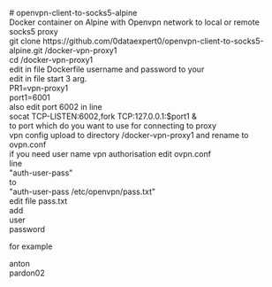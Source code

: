 <p># openvpn-client-to-socks5-alpine<br />Docker container on Alpine with Openvpn network to local or remote socks5 proxy<br />git clone https://github.com/0dataexpert0/openvpn-client-to-socks5-alpine.git /docker-vpn-proxy1<br />cd /docker-vpn-proxy1<br />edit in file Dockerfile username and password to your<br />edit in file start 3 arg. <br />PR1=vpn-proxy1<br />port1=6001<br />also edit port 6002 in line<br />socat TCP-LISTEN:6002,fork TCP:127.0.0.1:$port1 &amp;<br />to port which do you want to use for connecting to proxy<br />vpn config upload to directory /docker-vpn-proxy1 and rename to ovpn.conf<br />if you need user name vpn authorisation edit ovpn.conf<br />line<br />"auth-user-pass"<br />to<br />"auth-user-pass /etc/openvpn/pass.txt"<br />edit file pass.txt<br />add<br />user<br />password</p>
<p>for example</p>
<p>anton<br />pardon02</p>
